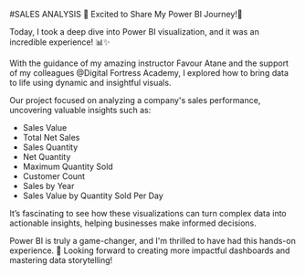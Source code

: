 #SALES ANALYSIS
🎉 Excited to Share My Power BI Journey!🎉  

Today, I took a deep dive into Power BI visualization, and it was an incredible experience! 📊✨  

With the guidance of my amazing instructor Favour Atane  and the support of my colleagues @Digital Fortress Academy, I explored how to bring data to life using dynamic and insightful visuals.  

Our project focused on analyzing a company's sales performance, uncovering valuable insights such as:  
- Sales Value
- Total Net Sales
- Sales Quantity
- Net Quantity 
- Maximum Quantity Sold
- Customer Count
- Sales by Year
- Sales Value by Quantity Sold Per Day 

It’s fascinating to see how these visualizations can turn complex data into actionable insights, helping businesses make informed decisions.  

Power BI is truly a game-changer, and I'm thrilled to have had this hands-on experience. 🚀 Looking forward to creating more impactful dashboards and mastering data storytelling!  

